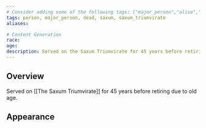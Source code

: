 ```yaml
---
# Consider adding some of the following tags: ["major_person","alive","dead"]
tags: person, major_person, dead, saxum, saxum_triumvirate
aliases:

# Content Generation
race:
age:
description: Served on the Saxum Triumvirate for 45 years before retiring due to old age.
---
```

## Overview
Served on [[The Saxum Triumvirate]] for 45 years before retiring due to old age.
## Appearance
